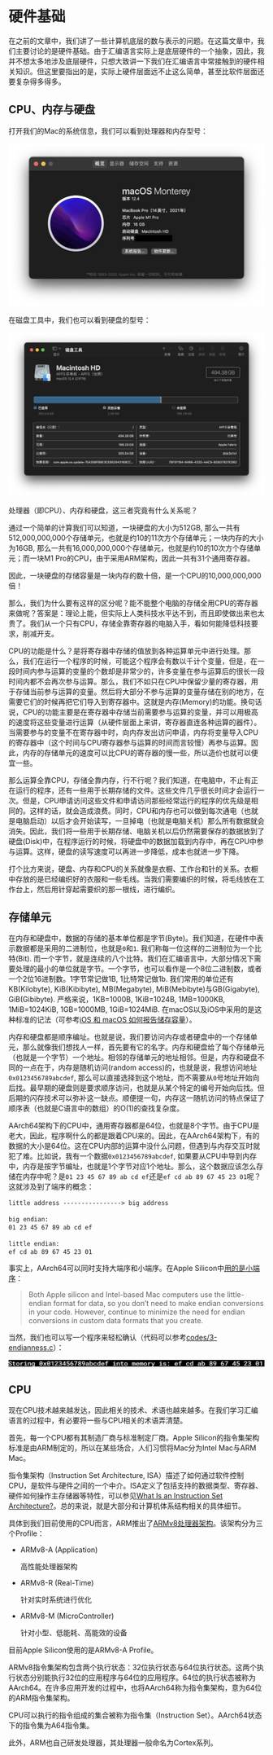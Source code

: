 # 硬件基础

在之前的文章中，我们讲了一些计算机底层的数与表示的问题。在这篇文章中，我们主要讨论的是硬件基础。由于汇编语言实际上是底层硬件的一个抽象，因此，我并不想太多地涉及底层硬件，只想大致讲一下我们在汇编语言中常接触到的硬件相关知识。但这里要指出的是，实际上硬件层面远不止这么简单，甚至比软件层面还要复杂得多得多。

## CPU、内存与硬盘

打开我们的Mac的系统信息，我们可以看到处理器和内存型号：

![处理器和内存型号](assets/3-cpu-mem.png)

在磁盘工具中，我们也可以看到硬盘的型号：

![Disk](assets/3-disk.png)

处理器（即CPU）、内存和硬盘，这三者究竟有什么关系呢？

通过一个简单的计算我们可以知道，一块硬盘的大小为512GB, 那么一共有512,000,000,000个存储单元，也就是约10的11次方个存储单元；一块内存的大小为16GB, 那么一共有16,000,000,000个存储单元，也就是约10的10次方个存储单元；而一块M1 Pro的CPU，由于采用ARM架构，因此一共有31个通用寄存器。

因此，一块硬盘的存储容量是一块内存的数十倍，是一个CPU的10,000,000,000倍！

那么，我们为什么要有这样的区分呢？能不能整个电脑的存储全用CPU的寄存器来做呢？答案是：理论上能，但实际上人类科技水平达不到，而且即使做出来也太贵了。我们从一个只有CPU，存储全靠寄存器的电脑入手，看如何能降低科技要求，削减开支。

CPU的功能是什么？是将寄存器中存储的值放到各种运算单元中进行处理。那么，我们在运行一个程序的时候，可能这个程序会有数以千计个变量，但是，在一段时间内参与运算的变量的个数却是非常少的，许多变量在参与运算后的很长一段时间内都不会再次参与运算。那么，我们不如只在CPU中保留少量的寄存器，用于存储当前参与运算的变量。然后将大部分不参与运算的变量存储在别的地方，在需要它们的时候再把它们导入到寄存器中。这就是内存(Memory)的功能。换句话说，CPU的功能主要是在寄存器中存储当前需要参与运算的变量，并可以用极高的速度将这些变量进行运算（从硬件层面上来讲，寄存器直连各种运算的器件）。当需要参与的变量不在寄存器中时，向内存发出访问申请，内存将变量导入CPU的寄存器中（这个时间与CPU寄存器参与运算的时间而言较慢）再参与运算。因此，内存的存储单元的速度可以比CPU的寄存器的慢一些，所以造价也就可以便宜一些。

那么运算全靠CPU，存储全靠内存，行不行呢？我们知道，在电脑中，不止有正在运行的程序，还有一些用于长期存储的文件。这些文件几乎很长时间才会运行一次。但是，CPU申请访问这些文件和申请访问那些经常运行的程序的优先级是相同的。这样的话，就会造成浪费。同时，CPU和内存也可以做到每次通电（也就是电脑启动）以后才会开始读写，一旦掉电（也就是电脑关机）那么所有数据就会消失。因此，我们将一些用于长期存储、电脑关机以后仍然需要保存的数据放到了硬盘(Disk)中，在程序运行的时候，将硬盘中的数据加载到内存中，再在CPU中参与运算。这样，硬盘的读写速度可以再进一步降低，成本也就进一步下降。

打个比方来说，硬盘、内存和CPU的关系就像是衣橱、工作台和针的关系。衣橱中存放的是已经编织好的衣服和一些毛线。当我们需要编织的时候，将毛线放在工作台上，然后用针穿起需要织的那一根线，进行编织。

## 存储单元

在内存和硬盘中，数据的存储的基本单位都是字节(Byte)。我们知道，在硬件中表示数据都是采用的二进制位，也就是`0`和`1`. 我们称每一位这样的二进制位为一个比特(Bit). 而一个字节，就是连续的八个比特。我们在汇编语言中，大部分情况下需要处理的最小的单位就是字节。一个字节，也可以看作是一个8位二进制数，或者一个2位16进制数。1字节常记做1B, 1比特常记做1b. 我们常用的单位还有KB(Kilobyte), KiB(Kibibyte), MB(Megabyte), MiB(Mebibyte)与GB(Gigabyte), GiB(Gibibyte). 严格来说，1KB=1000B, 1KiB=1024B, 1MB=1000KB, 1MiB=1024KiB, 1GB=1000MB, 1GiB=1024MiB. 在macOS以及iOS中采用的是这种标准的记法（可参考[iOS 和 macOS 如何报告储存容量](https://support.apple.com/zh-cn/HT201402#decimal)）。

内存和硬盘都是顺序编址。也就是说，我们要访问内存或者硬盘中的一个存储单元，那么就像我们想找人一样，首先要有它的名字。内存和硬盘给了每个存储单元（也就是一个字节）一个地址。相邻的存储单元的地址相邻。但是，内存和硬盘不同的一点在于，内存是随机访问(random access)的，也就是说，我想访问地址`0x0123456789abcdef`, 那么可以直接选择到这个地址，而不需要从`0`号地址开始向后找。最早期的硬盘则是要求顺序访问，也就是从某个特定的编号开始向后找。但后期的闪存技术可以弥补这一缺点。顺便提一句，内存这一随机访问的特点保证了顺序表（也就是C语言中的数组）的O(1)的查找复杂度。

AArch64架构下的CPU中，通用寄存器都是64位，也就是8个字节。由于CPU是老大，因此，程序啊什么的都是跟着CPU来的。因此，在AArch64架构下，有的数据的大小是64位。这在CPU内部的运算中没什么问题，但遇到与内存交互时就犯了难。比如说，我有一个数据`0x0123456789abcdef`, 如果要从CPU中导到内存中，内存是按字节编址，也就是1个字节对应1个地址。那么，这个数据应该怎么存储在内存中呢？是`01 23 45 67 89 ab cd ef`还是`ef cd ab 89 67 45 23 01`呢？这就涉及到了端序的概念：

```plaintext
little address ----------------> big address

big endian:
01 23 45 67 89 ab cd ef

little endian:
ef cd ab 89 67 45 23 01
```

事实上，AArch64可以同时支持大端序和小端序。在Apple Silicon中[用的是小端序](https://developer.apple.com/documentation/apple-silicon/porting-your-macos-apps-to-apple-silicon)：

> Both Apple silicon and Intel-based Mac computers use the little-endian format for data, so you don’t need to make endian conversions in your code. However, continue to minimize the need for endian conversions in custom data formats that you create.

当然，我们也可以写一个程序来轻松确认（代码可以参考[codes/3-endianness.c](https://github.com/Evian-Zhang/learn-assembly-on-Apple-Silicon-Mac/blob/master/codes/3-endianness.c)）：

![端序](assets/3-endianness.png)

## CPU

现在CPU技术越来越发达，因此相关的技术、术语也越来越多。在我们学习汇编语言的过程中，有必要将一些与CPU相关的术语弄清楚。

首先，每一个CPU都有其制造厂商与标准制定厂商。Apple Silicon的指令集架构标准是由ARM制定的，所以在某些场合，人们习惯将Mac分为Intel Mac与ARM Mac。

指令集架构（Instruction Set Architecture, ISA）描述了如何通过软件控制CPU，是软件与硬件之间的一个中介。ISA定义了包括支持的数据类型、寄存器、硬件如何操作主存储器等特性，可以参见[What Is an Instruction Set Architecture?](https://www.arm.com/glossary/isa)。总的来说，就是大部分和计算机体系结构相关的具体细节。

具体到我们目前使用的CPU而言，ARM推出了[ARMv8处理器架构](https://www.arm.com/architecture/cpu)。该架构分为三个Profile：

* ARMv8-A (Application)

   高性能处理器架构
* ARMv8-R (Real-Time)

   针对实时系统进行优化
* ARMv8-M (MicroController)

   针对小型、低能耗、高能效的设备

目前Apple Silicon使用的是ARMv8-A Profile。

ARMv8指令集架构包含两个执行状态：32位执行状态与64位执行状态。这两个执行状态分别能执行32位的应用程序与64位的应用程序。64位的执行状态被称为AArch64。在许多应用开发的过程中，也将AArch64称为指令集架构，意为64位的ARM指令集架构。

CPU可以执行的指令组成的集合被称为指令集（Instruction Set）。AArch64状态下的指令集为A64指令集。

此外，ARM也自己研发处理器，其处理器一般命名为Cortex系列。

